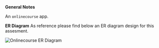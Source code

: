 
**General Notes**

An `onlinecourse` app.

**ER Diagram**
As reference please find below an ER diagram design for this assesment.

![Onlinecourse ER Diagram](https://github.com/ibm-developer-skills-network/final-cloud-app-with-database/blob/master/static/media/course_images/onlinecourse_app_er.png)
